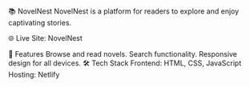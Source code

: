 📚 NovelNest
NovelNest is a platform for readers to explore and enjoy captivating stories.

🌐 Live Site: NovelNest

🚀 Features
Browse and read novels.
Search functionality.
Responsive design for all devices.
🛠️ Tech Stack
Frontend: HTML, CSS, JavaScript
Hosting: Netlify
